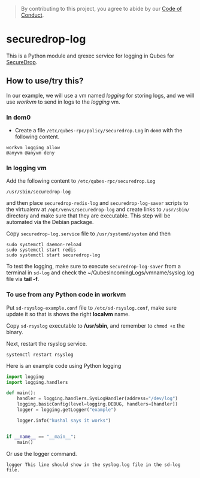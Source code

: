 > By contributing to this project, you agree to abide by our [Code of Conduct](https://github.com/freedomofpress/.github/blob/main/CODE_OF_CONDUCT.md).

# securedrop-log

This is a Python module and qrexec service for logging in Qubes for [SecureDrop](https://securedrop.org).

## How to use/try this?

In our example, we will use a vm named *logging* for storing logs, and we will use
*workvm* to send in logs to the *logging* vm.

### In dom0

- Create a file `/etc/qubes-rpc/policy/securedrop.Log` in `dom0` with the following content.

```
workvm logging allow
@anyvm @anyvm deny
```

### In logging vm

Add the following content to `/etc/qubes-rpc/securedrop.Log`

```
/usr/sbin/securedrop-log
```

and then place `securedrop-redis-log` and `securedrop-log-saver` scripts to the
virtualenv at `/opt/venvs/securedrop-log` and create links to `/usr/sbin/`
directory and make sure that they are executable. This step will be automated via
the Debian package.


Copy `securedrop-log.service` file to `/usr/systemd/system` and then

```
sudo systemctl daemon-reload
sudo systemctl start redis
sudo systemctl start securedrop-log
```

To test the logging, make sure to execute `securedrop-log-saver` from a terminal in `sd-log`
and check the ~/QubesIncomingLogs/vmname/syslog.log file via **tail -f**.


### To use from any Python code in workvm

Put `sd-rsyslog-example.conf` file to `/etc/sd-rsyslog.conf`, make sure update
it so that is shows the right **localvm** name.

Copy `sd-rsyslog` executable to **/usr/sbin**, and remember to `chmod +x`
the binary.

Next, restart the rsyslog service.

```
systemctl restart rsyslog
```


Here is an example code using Python logging

```Python
import logging
import logging.handlers

def main():
    handler = logging.handlers.SysLogHandler(address="/dev/log")
    logging.basicConfig(level=logging.DEBUG, handlers=[handler])
    logger = logging.getLogger("example")

    logger.info("kushal says it works")


if __name__ == "__main__":
    main()

```

Or use the logger command.

```
logger This line should show in the syslog.log file in the sd-log file.
```
